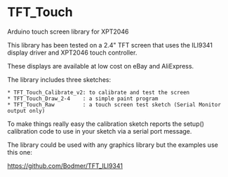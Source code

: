 # TFT_Touch
Arduino touch screen library for XPT2046

This library has been tested on a 2.4" TFT screen that uses
the ILI9341 display driver and XPT2046 touch controller.

These displays are available at low cost on eBay and AliExpress.

The library includes three sketches:

    * TFT_Touch_Calibrate_v2: to calibrate and test the screen
    * TFT_Touch_Draw_2-4    : a simple paint program
    * TFT_Touch_Raw         : a touch screen test sketch (Serial Monitor output only)

To make things really easy the calibration sketch reports the setup()
calibration code to use in your sketch via a serial port message.

The library could be used with any graphics library but the examples
use this one:

https://github.com/Bodmer/TFT_ILI9341


